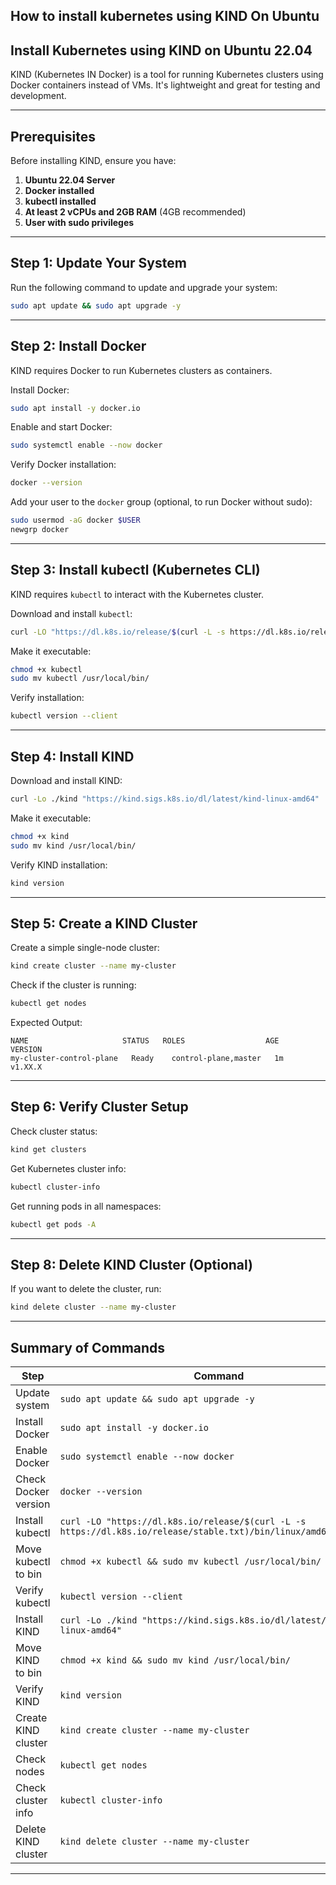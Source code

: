 ## **How to install kubernetes using KIND On Ubuntu**

## **Install Kubernetes using KIND on Ubuntu 22.04**  

KIND (Kubernetes IN Docker) is a tool for running Kubernetes clusters using Docker containers instead of VMs. It's lightweight and great for testing and development.

---

## **Prerequisites**
Before installing KIND, ensure you have:
1. **Ubuntu 22.04 Server**
2. **Docker installed**
3. **kubectl installed**
4. **At least 2 vCPUs and 2GB RAM** (4GB recommended)
5. **User with sudo privileges**

---

## **Step 1: Update Your System**
Run the following command to update and upgrade your system:
```bash
sudo apt update && sudo apt upgrade -y
```

---

## **Step 2: Install Docker**
KIND requires Docker to run Kubernetes clusters as containers.

 Install Docker:
```bash
sudo apt install -y docker.io
```

 Enable and start Docker:
```bash
sudo systemctl enable --now docker
```

 Verify Docker installation:
```bash
docker --version
```

 Add your user to the `docker` group (optional, to run Docker without sudo):
```bash
sudo usermod -aG docker $USER
newgrp docker
```

---

## **Step 3: Install kubectl (Kubernetes CLI)**
KIND requires `kubectl` to interact with the Kubernetes cluster.

 Download and install `kubectl`:
```bash
curl -LO "https://dl.k8s.io/release/$(curl -L -s https://dl.k8s.io/release/stable.txt)/bin/linux/amd64/kubectl"
```

 Make it executable:
```bash
chmod +x kubectl
sudo mv kubectl /usr/local/bin/
```

 Verify installation:
```bash
kubectl version --client
```

---

## **Step 4: Install KIND**
 Download and install KIND:
```bash
curl -Lo ./kind "https://kind.sigs.k8s.io/dl/latest/kind-linux-amd64"
```

 Make it executable:
```bash
chmod +x kind
sudo mv kind /usr/local/bin/
```

 Verify KIND installation:
```bash
kind version
```

---

## **Step 5: Create a KIND Cluster**
 Create a simple single-node cluster:
```bash
kind create cluster --name my-cluster
```

 Check if the cluster is running:
```bash
kubectl get nodes
```
Expected Output:
```
NAME                     STATUS   ROLES                  AGE     VERSION
my-cluster-control-plane   Ready    control-plane,master   1m      v1.XX.X
```

---

## **Step 6: Verify Cluster Setup**
 Check cluster status:
```bash
kind get clusters
```

 Get Kubernetes cluster info:
```bash
kubectl cluster-info
```

 Get running pods in all namespaces:
```bash
kubectl get pods -A
```

---

## **Step 8: Delete KIND Cluster (Optional)**
If you want to delete the cluster, run:
```bash
kind delete cluster --name my-cluster
```

---

## **Summary of Commands**
| **Step** | **Command** |
|----------|------------|
| Update system | `sudo apt update && sudo apt upgrade -y` |
| Install Docker | `sudo apt install -y docker.io` |
| Enable Docker | `sudo systemctl enable --now docker` |
| Check Docker version | `docker --version` |
| Install kubectl | `curl -LO "https://dl.k8s.io/release/$(curl -L -s https://dl.k8s.io/release/stable.txt)/bin/linux/amd64/kubectl"` |
| Move kubectl to bin | `chmod +x kubectl && sudo mv kubectl /usr/local/bin/` |
| Verify kubectl | `kubectl version --client` |
| Install KIND | `curl -Lo ./kind "https://kind.sigs.k8s.io/dl/latest/kind-linux-amd64"` |
| Move KIND to bin | `chmod +x kind && sudo mv kind /usr/local/bin/` |
| Verify KIND | `kind version` |
| Create KIND cluster | `kind create cluster --name my-cluster` |
| Check nodes | `kubectl get nodes` |
| Check cluster info | `kubectl cluster-info` |
| Delete KIND cluster | `kind delete cluster --name my-cluster` |

---
